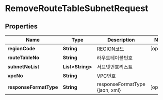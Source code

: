 
# RemoveRouteTableSubnetRequest

## Properties
Name | Type | Description | Notes
------------ | ------------- | ------------- | -------------
**regionCode** | **String** | REGION코드 |  [optional]
**routeTableNo** | **String** | 라우트테이블번호 | 
**subnetNoList** | **List&lt;String&gt;** | 서브넷번호리스트 | 
**vpcNo** | **String** | VPC번호 | 
**responseFormatType** | **String** | responseFormatType {json, xml} |  [optional]



